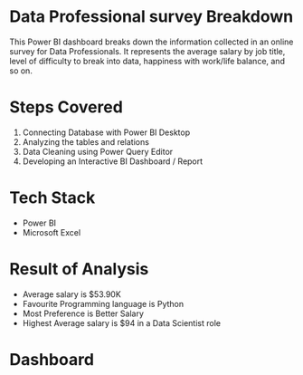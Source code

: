 # Data Professional survey Breakdown
This Power BI dashboard breaks down the information collected in an online survey for Data Professionals. It represents the average salary by job title, level of difficulty to break into data, happiness with work/life balance, and so on.





# Steps Covered
1. Connecting Database with Power BI Desktop
2. Analyzing the tables and relations
3. Data Cleaning using Power Query Editor
4. Developing an Interactive BI Dashboard / Report


# Tech Stack
* Power BI
* Microsoft Excel

# Result of Analysis
* Average salary is $53.90K
* Favourite Programming language is Python
* Most Preference is Better Salary
* Highest Average salary is $94 in a Data Scientist role

# Dashboard
